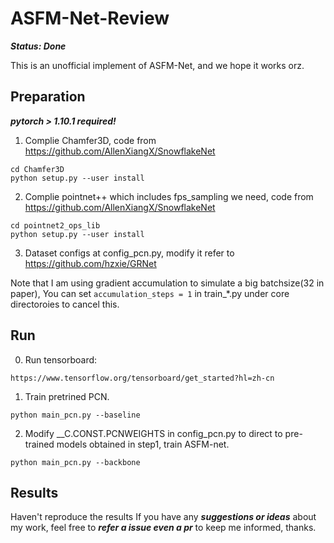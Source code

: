 # ASFM-Net-Review

***Status: Done***

This is an unofficial implement of ASFM-Net, and we hope it works orz.

## Preparation

***pytorch > 1.10.1 required!***

1. Complie Chamfer3D, code from https://github.com/AllenXiangX/SnowflakeNet
```
cd Chamfer3D
python setup.py --user install
```
2. Complie pointnet++ which includes fps_sampling we need, code from https://github.com/AllenXiangX/SnowflakeNet
```
cd pointnet2_ops_lib
python setup.py --user install
```
3. Dataset configs at config_pcn.py, modify it refer to https://github.com/hzxie/GRNet

Note that I am using gradient accumulation to simulate a big batchsize(32 in paper), You can set `accumulation_steps = 1` in train_*.py under core directoroies to cancel this.

## Run
0. Run tensorboard:
```
https://www.tensorflow.org/tensorboard/get_started?hl=zh-cn
```
1. Train pretrined PCN.
```
python main_pcn.py --baseline
```
2. Modify __C.CONST.PCNWEIGHTS in config_pcn.py to direct to pre-trained models obtained in step1, train ASFM-net.
```
python main_pcn.py --backbone
```

## Results
Haven't reproduce the results
If you have any ***suggestions or ideas*** about my work, feel free to ***refer a issue even a pr*** to keep me informed, thanks.
